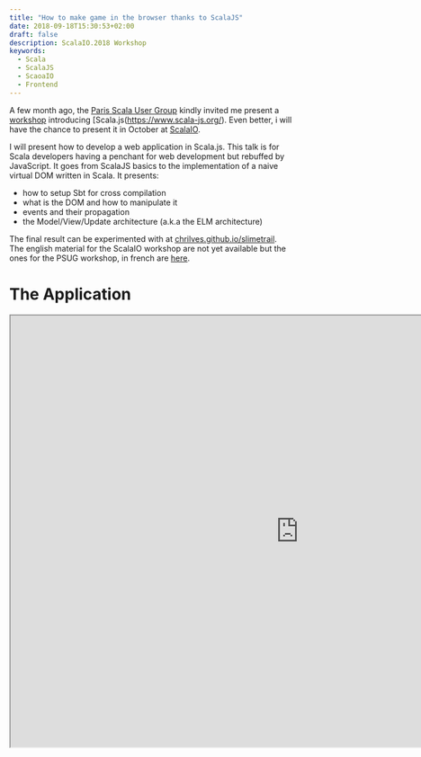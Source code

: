```yaml
---
title: "How to make game in the browser thanks to ScalaJS"
date: 2018-09-18T15:30:53+02:00
draft: false
description: ScalaIO.2018 Workshop
keywords:
  - Scala
  - ScalaJS
  - ScaoaIO
  - Frontend
---
```


A few month ago, the [Paris Scala User Group](https://www.meetup.com/fr-FR/Paris-Scala-User-Group-PSUG/) kindly invited me present a [workshop](https://www.meetup.com/fr-FR/Paris-Scala-User-Group-PSUG/events/251045516/) introducing [Scala.js(https://www.scala-js.org/). Even better, i will have the chance to present it in October at [ScalaIO](https://scala.io/talks.html#/#PGM-9348).

I will present how to develop a web application in Scala.js. This talk is for Scala developers having a penchant for web development but rebuffed by JavaScript. It goes from ScalaJS basics to the implementation of a naive virtual DOM written in Scala. It presents:

- how to setup Sbt for cross compilation
- what is the DOM and how to manipulate it
- events and their propagation
- the Model/View/Update architecture (a.k.a the ELM architecture)

The final result can be experimented with at [chrilves.github.io/slimetrail](https://chrilves.github.io/slimetrail). The english material for the ScalaIO workshop are not yet available but the ones for the PSUG workshop, in french are [here](https://github.com/chrilves/slimetrail.scalajs).

# The Application

<iframe width="1024" height="768" src="https://chrilves.github.io/slimetrail/index.html"></iframe>